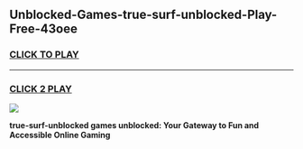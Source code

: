 
## Unblocked-Games-true-surf-unblocked-Play-Free-43oee
<h3>
<a href="https://premium76.site?title=true-surf-unblocked&ref=21A">CLICK TO PLAY</a></h3>
<hr>

<h3>
<a href="https://premium76.site?title=true-surf-unblocked&ref=21A">CLICK 2 PLAY</a>
  
</h3>

<a href="https://premium76.site?title=true-surf-unblocked&ref=21A"><img src="https://clearcache.store/games.png"></a>


**true-surf-unblocked games unblocked: Your Gateway to Fun and Accessible Online Gaming**
